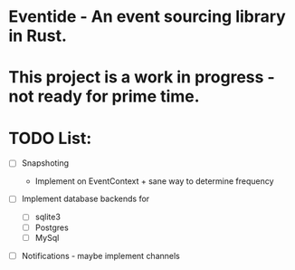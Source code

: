 # Eventide - An event sourcing library in Rust.

# This project is a work in progress - not ready for prime time.

# TODO List:
- [ ] Snapshoting
    - Implement on EventContext + sane way to determine frequency 
- [ ] Implement database backends for
    - [ ] sqlite3
    - [ ] Postgres
    - [ ] MySql
- [ ] Notifications - maybe implement channels

